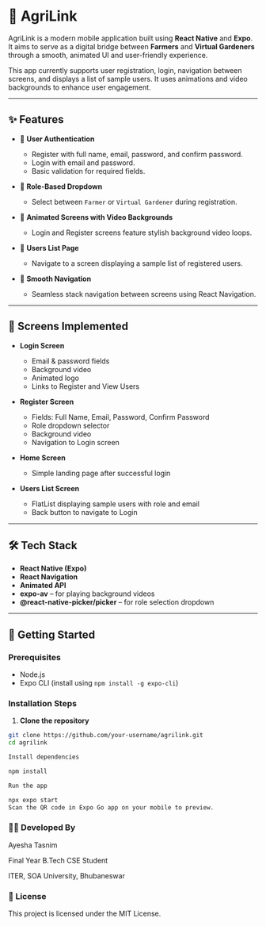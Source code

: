 # 🚜 AgriLink

AgriLink is a modern mobile application built using **React Native** and **Expo**. It aims to serve as a digital bridge between **Farmers** and **Virtual Gardeners** through a smooth, animated UI and user-friendly experience.

This app currently supports user registration, login, navigation between screens, and displays a list of sample users. It uses animations and video backgrounds to enhance user engagement.

---

## ✨ Features

- 🔐 **User Authentication**
  - Register with full name, email, password, and confirm password.
  - Login with email and password.
  - Basic validation for required fields.

- 🌱 **Role-Based Dropdown**
  - Select between `Farmer` or `Virtual Gardener` during registration.

- 🎥 **Animated Screens with Video Backgrounds**
  - Login and Register screens feature stylish background video loops.

- 👥 **Users List Page**
  - Navigate to a screen displaying a sample list of registered users.

- 🔄 **Smooth Navigation**
  - Seamless stack navigation between screens using React Navigation.

---

## 📱 Screens Implemented

- **Login Screen**
  - Email & password fields
  - Background video
  - Animated logo
  - Links to Register and View Users

- **Register Screen**
  - Fields: Full Name, Email, Password, Confirm Password
  - Role dropdown selector
  - Background video
  - Navigation to Login screen

- **Home Screen**
  - Simple landing page after successful login

- **Users List Screen**
  - FlatList displaying sample users with role and email
  - Back button to navigate to Login

---

## 🛠️ Tech Stack

- **React Native (Expo)**
- **React Navigation**
- **Animated API**
- **expo-av** – for playing background videos
- **@react-native-picker/picker** – for role selection dropdown

---

## 🚀 Getting Started

### Prerequisites

- Node.js
- Expo CLI (install using `npm install -g expo-cli`)

### Installation Steps

1. **Clone the repository**

```bash
git clone https://github.com/your-username/agrilink.git
cd agrilink

Install dependencies

npm install

Run the app

npx expo start
Scan the QR code in Expo Go app on your mobile to preview.
```

### 🙋‍♀️ Developed By
Ayesha Tasnim

Final Year B.Tech CSE Student

ITER, SOA University, Bhubaneswar

### 📜 License
This project is licensed under the MIT License.